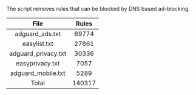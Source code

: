The script removes rules that can be blocked by DNS based ad-blocking.


| File | Rules |
|:----:|:-----:|
| adguard_ads.txt | 69774 |
| easylist.txt | 27861 |
| adguard_privacy.txt | 30336 |
| easyprivacy.txt | 7057 |
| adguard_mobile.txt | 5289 |
| Total | 140317 |